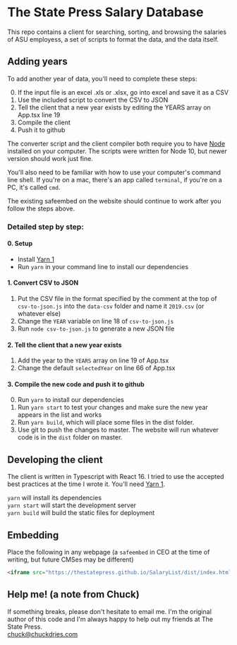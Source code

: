 # The State Press Salary Database

This repo contains a client for searching, sorting, and browsing the salaries of ASU employess, a set of scripts to format the data, and the data itself.

## Adding years  

To add another year of data, you'll need to complete these steps:

0. If the input file is an excel .xls or .xlsx, go into excel and save it as a CSV
1. Use the included script to convert the CSV to JSON
2. Tell the client that a new year exists by editing the YEARS array on App.tsx line  19
3. Compile the client
4. Push it to github

The converter script and the client compiler both require you to have [Node](https://nodejs.org/en/) installed on your computer. The scripts were written for Node 10, but newer version should work just fine.

You'll also need to be familiar with how to use your computer's command line shell. If you're on a mac, there's an app called `terminal`, if you're on a PC, it's called `cmd`.

The existing safeembed on the website should continue to work after you follow the steps above.

### Detailed step by step:

#### 0. Setup
- Install [Yarn 1](https://classic.yarnpkg.com)
- Run `yarn` in your command line to install our dependencies
#### 1. Convert CSV to JSON
1. Put the CSV file in the format specified by the comment at the top of `csv-to-json.js` into the `data-csv` folder and name it `2019.csv` (or whatever else)
2. Change the `YEAR` variable on line 18 of `csv-to-json.js`
3. Run `node csv-to-json.js` to generate a new JSON file
#### 2. Tell the client that a new year exists
1. Add the year to the `YEARS` array on line 19 of App.tsx
2. Change the default `selectedYear` on line 66 of App.tsx
#### 3. Compile the new code and push it to github
0. Run `yarn` to install our dependencies
1. Run `yarn start` to test your changes and make sure the new year appears in the list and works
2. Run `yarn build`, which will place some files in the dist folder.
3. Use git to push the changes to master. The website will run whatever code is in the `dist` folder on master.

## Developing the client

The client is written in Typescript with React 16. I tried to use the accepted best practices at the time I wrote it. You'll need [Yarn 1](https://classic.yarnpkg.com).

`yarn` will install its dependencies  
`yarn start` will start the development server  
`yarn build` will build the static files for deployment

## Embedding  

Place the following in any webpage (a `safeembed` in CEO at the time of writing, but future CMSes may be different)

```html
<iframe src="https://thestatepress.github.io/SalaryList/dist/index.html?embed=true" frameborder="0" width="100%" height="400"></iframe>
```

## Help me! (a note from Chuck)

If something breaks, please don't hesitate to email me. I'm the original author of this code and I'm always happy to help out my friends at The State Press.  
chuck@chuckdries.com
